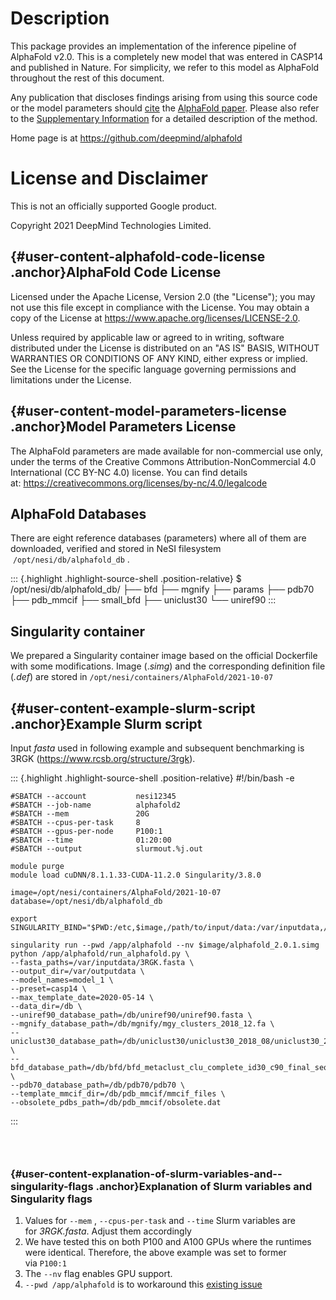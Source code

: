 Description
===========

This package provides an implementation of the inference pipeline of
AlphaFold v2.0. This is a completely new model that was entered in
CASP14 and published in Nature. For simplicity, we refer to this model
as AlphaFold throughout the rest of this document.

Any publication that discloses findings arising from using this source
code or the model parameters
should [cite](https://github.com/deepmind/alphafold#citing-this-work) the [AlphaFold
paper](https://doi.org/10.1038/s41586-021-03819-2). Please also refer to
the [Supplementary
Information](https://static-content.springer.com/esm/art%3A10.1038%2Fs41586-021-03819-2/MediaObjects/41586_2021_3819_MOESM1_ESM.pdf) for
a detailed description of the method.

Home page is at <https://github.com/deepmind/alphafold> 

License and Disclaimer
======================

This is not an officially supported Google product.

Copyright 2021 DeepMind Technologies Limited.

[](https://github.com/deepmind/alphafold#alphafold-code-license){#user-content-alphafold-code-license .anchor}AlphaFold Code License
------------------------------------------------------------------------------------------------------------------------------------

Licensed under the Apache License, Version 2.0 (the \"License\"); you
may not use this file except in compliance with the License. You may
obtain a copy of the License
at <https://www.apache.org/licenses/LICENSE-2.0>.

Unless required by applicable law or agreed to in writing, software
distributed under the License is distributed on an \"AS IS\" BASIS,
WITHOUT WARRANTIES OR CONDITIONS OF ANY KIND, either express or implied.
See the License for the specific language governing permissions and
limitations under the License.

[](https://github.com/deepmind/alphafold#model-parameters-license){#user-content-model-parameters-license .anchor}Model Parameters License
------------------------------------------------------------------------------------------------------------------------------------------

The AlphaFold parameters are made available for non-commercial use only,
under the terms of the Creative Commons Attribution-NonCommercial 4.0
International (CC BY-NC 4.0) license. You can find details
at: <https://creativecommons.org/licenses/by-nc/4.0/legalcode>

AlphaFold Databases
-------------------

There are eight reference databases (parameters) where all of them are
downloaded, verified and stored in NeSI filesystem
 `/opt/nesi/db/alphafold_db` .

::: {.highlight .highlight-source-shell .position-relative}
    $ /opt/nesi/db/alphafold_db/
    ├── bfd
    ├── mgnify
    ├── params
    ├── pdb70
    ├── pdb_mmcif
    ├── small_bfd
    ├── uniclust30
    └── uniref90
:::

Singularity container
---------------------

We prepared a Singularity container image based on the official
Dockerfile with some modifications. Image (.*simg*) and the
corresponding definition file (*.def*) are stored in
`/opt/nesi/containers/AlphaFold/2021-10-07`

[](https://github.com/DininduSenanayake/alphafold/tree/main/AlphaFold_Mahuika_instructions#example-slurm-script){#user-content-example-slurm-script .anchor}Example Slurm script
--------------------------------------------------------------------------------------------------------------------------------------------------------------------------------

Input *fasta* used in following example and subsequent benchmarking is
3RGK (<https://www.rcsb.org/structure/3rgk>).

::: {.highlight .highlight-source-shell .position-relative}
    #!/bin/bash -e

    #SBATCH --account           nesi12345
    #SBATCH --job-name          alphafold2
    #SBATCH --mem               20G
    #SBATCH --cpus-per-task     8
    #SBATCH --gpus-per-node     P100:1
    #SBATCH --time              01:20:00
    #SBATCH --output            slurmout.%j.out

    module purge
    module load cuDNN/8.1.1.33-CUDA-11.2.0 Singularity/3.8.0

    image=/opt/nesi/containers/AlphaFold/2021-10-07
    database=/opt/nesi/db/alphafold_db

    export SINGULARITY_BIND="$PWD:/etc,$image,/path/to/input/data:/var/inputdata,/path/to/outputs:/var/outputdata,$database:/db"

    singularity run --pwd /app/alphafold --nv $image/alphafold_2.0.1.simg python /app/alphafold/run_alphafold.py \
    --fasta_paths=/var/inputdata/3RGK.fasta \
    --output_dir=/var/outputdata \
    --model_names=model_1 \
    --preset=casp14 \
    --max_template_date=2020-05-14 \
    --data_dir=/db \
    --uniref90_database_path=/db/uniref90/uniref90.fasta \
    --mgnify_database_path=/db/mgnify/mgy_clusters_2018_12.fa \
    --uniclust30_database_path=/db/uniclust30/uniclust30_2018_08/uniclust30_2018_08 \
    --bfd_database_path=/db/bfd/bfd_metaclust_clu_complete_id30_c90_final_seq.sorted_opt \
    --pdb70_database_path=/db/pdb70/pdb70 \
    --template_mmcif_dir=/db/pdb_mmcif/mmcif_files \
    --obsolete_pdbs_path=/db/pdb_mmcif/obsolete.dat
:::

###  

### [](https://github.com/DininduSenanayake/alphafold/tree/main/AlphaFold_Mahuika_instructions#explanation-of-slurm-variables-and--singularity-flags){#user-content-explanation-of-slurm-variables-and--singularity-flags .anchor}Explanation of Slurm variables and Singularity flags

1.  Values for `--mem` , `--cpus-per-task` and `--time` Slurm variables
    are for *3RGK.fasta*. Adjust them accordingly
2.  We have tested this on both P100 and A100 GPUs where the runtimes
    were identical. Therefore, the above example was set to former
    via `P100:1`
3.  The `--nv` flag enables GPU support.
4.  `--pwd /app/alphafold` is to workaround this [existing
    issue](https://github.com/deepmind/alphafold/issues/32)
